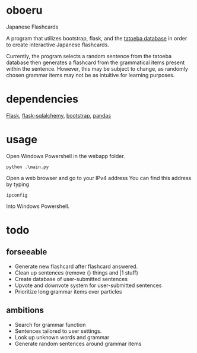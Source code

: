 # oboeru
Japanese Flashcards

A program that utilizes bootstrap, flask, and the [tatoeba database](https://tatoeba.org/eng/downloads) in order to create interactive Japanese flashcards.

Currently, the program selects a random sentence from the tatoeba database then generates a flashcard from the grammatical items present within the sentence. However, this may be subject to change, as randomly chosen grammar items may not be as intuitive for learning purposes.

# dependencies
[Flask](http://flask.pocoo.org/), [flask-sqlalchemy](https://flask-sqlalchemy.palletsprojects.com/en/2.x/), [bootstrap](https://getbootstrap.com/docs/4.0/getting-started/introduction/), [pandas](https://pandas.pydata.org/pandas-docs/stable/reference/api/pandas.DataFrame.html)

# usage
Open Windows Powershell in the webapp folder.
```
python .\main.py 
```
Open a web browser and go to your IPv4 address
You can find this address by typing
```
ipconfig
```
Into Windows Powershell.

# todo
## forseeable
* Generate new flashcard after flashcard answered.
* Clean up sentences (remove {} things and |1 stuff)
* Create database of user-submitted sentences
* Upvote and downvote system for user-submitted sentences
* Prioritize long grammar items over particles
## ambitions
* Search for grammar function
* Sentences tailored to user settings.
* Look up unknown words and grammar
* Generate random sentences around grammar items
